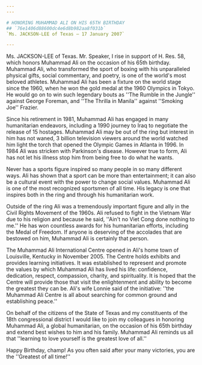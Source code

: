 ```yaml
---
---

# HONORING MUHAMMAD ALI ON HIS 65TH BIRTHDAY
## `76e1406d88600dc4e6d8b982aa8f031b`
`Ms. JACKSON-LEE of Texas — 17 January 2007`

---
```



Ms. JACKSON-LEE of Texas. Mr. Speaker, I rise in support of H. Res. 
58, which honors Muhammad Ali on the occasion of his 65th birthday. 
Muhammad Ali, who transformed the sport of boxing with his unparalleled 
physical gifts, social commentary, and poetry, is one of the world's 
most beloved athletes. Muhammad Ali has been a fixture on the world 
stage since the 1960, when he won the gold medal at the 1960 Olympics 
in Tokyo. He would go on to win such legendary bouts as ''The Rumble in 
the Jungle'' against George Foreman, and ''The Thrilla in Manila'' 
against ''Smoking Joe'' Frazier.

Since his retirement in 1981, Muhammad Ali has engaged in many 
humanitarian endeavors, including a 1990 journey to Iraq to negotiate 
the release of 15 hostages. Muhammad Ali may be out of the ring but 
interest in him has not waned, 3 billion television viewers around the 
world watched him light the torch that opened the Olympic Games in 
Atlanta in 1996. In 1984 Ali was stricken with Parkinson's disease. 
However true to form, Ali has not let his illness stop him from being 
free to do what he wants.

Never has a sports figure inspired so many people in so many 
different ways. Ali has shown that a sport can be more than 
entertainment; it can also be a cultural event with the power to change 
social values. Muhammad Ali is one of the most recognized sportsmen of 
all time. His legacy is one that inspires both in the ring and through 
his humanitarian work.

Outside of the ring Ali was a tremendously important figure and ally 
in the Civil Rights Movement of the 1960s. Ali refused to fight in the 
Vietnam War due to his religion and because he said, ''Ain't no Viet 
Cong done nothing to me.'' He has won countless awards for his 
humanitarian efforts, including the Medal of Freedom. If anyone is 
deserving of the accolades that are bestowed on him, Muhammad Ali is 
certainly that person.

The Muhammad Ali International Centre opened in Ali's home town of 
Louisville, Kentucky in November 2005. The Centre holds exhibits and 
provides learning initiatives. It was established to represent and 
promote the values by which Muhammad Ali has lived his life: 
confidence, dedication, respect, compassion, charity, and spirituality. 
It is hoped that the Centre will provide those that visit the 
enlightenment and ability to become the greatest they can be. Ali's 
wife Lonnie said of the initiative: ''the Muhammad Ali Centre is all 
about searching for common ground and establishing peace.''

On behalf of the citizens of the State of Texas and my constituents 
of the 18th congressional district I would like to join my colleagues 
in honoring Muhammad Ali, a global humanitarian, on the occasion of his 
65th birthday and extend best wishes to him and his family. Muhammad 
Ali reminds us all that ''learning to love yourself is the greatest 
love of all.''

Happy Birthday, champ! As you often said after your many victories, 
you are the ''Greatest of all time!''